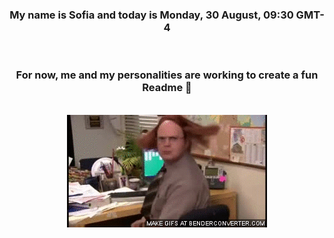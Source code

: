


<div align="center">
<h3 >My name is Sofia and today is Monday, 30 August, 09:30 GMT-4</h3><br>
<h3 >For now, me and my personalities are working to create a fun Readme 👋
</h3><br>
<img src='img/dwight.gif' alt='working...'/>
</div>
